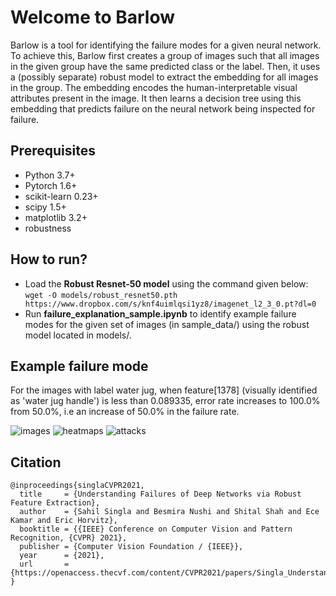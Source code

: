 # Welcome to Barlow


Barlow is a tool for identifying the failure modes for a given neural network. To achieve this, Barlow first creates a group of images such that all images in the given group have the same predicted class or the label. Then, it uses a (possibly separate) robust model to extract the embedding for all images in the group. The embedding encodes the human-interpretable visual attributes present in the image. It then learns a decision tree using this embedding that predicts failure on the neural network being inspected for failure. 

## Prerequisites

+ Python 3.7+
+ Pytorch 1.6+
+ scikit-learn 0.23+
+ scipy 1.5+
+ matplotlib 3.2+
+ robustness

## How to run?

+ Load the **Robust Resnet-50 model** using the command given below:   
```wget -O models/robust_resnet50.pth  https://www.dropbox.com/s/knf4uimlqsi1yz8/imagenet_l2_3_0.pt?dl=0```
+ Run **failure_explanation_sample.ipynb** to identify example failure modes for the given set of images (in sample_data/) using the robust model located in models/.

## Example failure mode

For the images with label water jug, when feature[1378] (visually identified as 'water jug handle') is less than 0.089335, error rate increases to 100.0% from 50.0%, i.e an increase of 50.0% in the failure rate.

![images](./images/water_jug_examples.png)
![heatmaps](./images/water_jug_heatmaps.png)
![attacks](./images/water_jug_attacks.png)

## Citation

```
@inproceedings{singlaCVPR2021,
  title     = {Understanding Failures of Deep Networks via Robust Feature Extraction},
  author    = {Sahil Singla and Besmira Nushi and Shital Shah and Ece Kamar and Eric Horvitz},
  booktitle = {{IEEE} Conference on Computer Vision and Pattern Recognition, {CVPR} 2021},
  publisher = {Computer Vision Foundation / {IEEE}},
  year      = {2021},
  url       = {https://openaccess.thecvf.com/content/CVPR2021/papers/Singla_Understanding_Failures_of_Deep_Networks_via_Robust_Feature_Extraction_CVPR_2021_paper.pdf},
}
```
